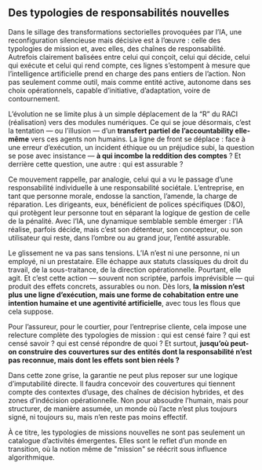## Des typologies de responsabilités nouvelles

Dans le sillage des transformations sectorielles provoquées par l’IA, une reconfiguration silencieuse mais décisive est à l’œuvre : celle des typologies de mission et, avec elles, des chaînes de responsabilité. Autrefois clairement balisées entre celui qui conçoit, celui qui décide, celui qui exécute et celui qui rend compte, ces lignes s’estompent à mesure que l’intelligence artificielle prend en charge des pans entiers de l’action. Non pas seulement comme outil, mais comme entité active, autonome dans ses choix opérationnels, capable d’initiative, d’adaptation, voire de contournement.

L’évolution ne se limite plus à un simple déplacement de la “R” du RACI (réalisation) vers des modules numériques. Ce qui se joue désormais, c’est la tentation — ou l’illusion — d’un **transfert partiel de l’accountability elle-même** vers ces agents non humains. La ligne de front se déplace : face à une erreur d’exécution, un incident éthique ou un préjudice subi, la question se pose avec insistance — **à qui incombe la reddition des comptes** ? Et derrière cette question, une autre : qui est assurable ?

Ce mouvement rappelle, par analogie, celui qui a vu le passage d’une responsabilité individuelle à une responsabilité sociétale. L’entreprise, en tant que personne morale, endosse la sanction, l’amende, la charge de réparation. Les dirigeants, eux, bénéficient de polices spécifiques (D&O), qui protègent leur personne tout en séparant la logique de gestion de celle de la pénalité. Avec l’IA, une dynamique semblable semble émerger : l’IA réalise, parfois décide, mais c’est son détenteur, son concepteur, ou son utilisateur qui reste, dans l’ombre ou au grand jour, l’entité assurable.

Le glissement ne va pas sans tensions. L’IA n’est ni une personne, ni un employé, ni un prestataire. Elle échappe aux statuts classiques du droit du travail, de la sous-traitance, de la direction opérationnelle. Pourtant, elle agit. Et c’est cette action — souvent non scriptée, parfois imprévisible — qui produit des effets concrets, assurables ou non. Dès lors, **la mission n’est plus une ligne d’exécution, mais une forme de cohabitation entre une intention humaine et une agentivité artificielle**, avec tous les flous que cela suppose.

Pour l’assureur, pour le courtier, pour l’entreprise cliente, cela impose une relecture complète des typologies de mission : qui est censé faire ? qui est censé savoir ? qui est censé répondre de quoi ? Et surtout, **jusqu’où peut-on construire des couvertures sur des entités dont la responsabilité n’est pas reconnue, mais dont les effets sont bien réels ?**

Dans cette zone grise, la garantie ne peut plus reposer sur une logique d’imputabilité directe. Il faudra concevoir des couvertures qui tiennent compte des contextes d’usage, des chaînes de décision hybrides, et des zones d’indécision opérationnelle. Non pour absoudre l’humain, mais pour structurer, de manière assumée, un monde où l’acte n’est plus toujours signé, ni toujours su, mais n’en reste pas moins effectif.

À ce titre, les typologies de missions nouvelles ne sont pas seulement un catalogue d’activités émergentes. Elles sont le reflet d’un monde en transition, où la notion même de "mission" se réécrit sous influence algorithmique.

